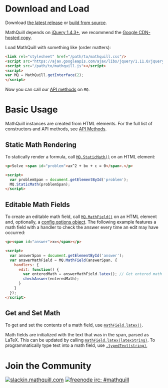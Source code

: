# Download and Load

Download [the latest release](https://github.com/mathquill/mathquill/releases/latest) or [build from source](Contributing/#building-and-testing).

MathQuill depends on [jQuery 1.4.3+](http://jquery.com), we recommend the [Google CDN-hosted copy](http://code.google.com/apis/libraries/devguide.html#jquery).

Load MathQuill with something like (order matters):
```html
<link rel="stylesheet" href="/path/to/mathquill.css"/>
<script src="https://ajax.googleapis.com/ajax/libs/jquery/1.11.0/jquery.min.js"></script>
<script src="/path/to/mathquill.js"></script>
<script>
var MQ = MathQuill.getInterface(2);
</script>
```

Now you can call our [API methods](http://mathquill.readthedocs.org/en/latest/Api_Methods/) on `MQ`.

# Basic Usage

MathQuill instances are created from HTML elements. For the full list of constructors and API methods, see [API Methods](http://mathquill.readthedocs.org/en/latest/Api_Methods).

## Static Math Rendering

To statically render a formula, call [`MQ.StaticMath()`](http://mathquill.readthedocs.org/en/latest/Api_Methods/#mqstaticmathhtml_element) on an HTML element:
```html
<p>Solve <span id="problem">ax^2 + bx + c = 0</span>.</p>

<script>
  var problemSpan = document.getElementById('problem');
  MQ.StaticMath(problemSpan);
</script>
```

## Editable Math Fields

To create an editable math field, call [`MQ.MathField()`](http://mathquill.readthedocs.org/en/latest/Api_Methods/#mqmathfieldhtml_element-config) on an HTML element and, optionally, a [config options object](http://mathquill.readthedocs.org/en/latest/Config/). The following example features a math field with a handler to check the answer every time an edit may have occurred:
```html
<p><span id="answer">x=</span></p>

<script>
  var answerSpan = document.getElementById('answer');
  var answerMathField = MQ.MathField(answerSpan, {
    handlers: {
      edit: function() {
        var enteredMath = answerMathField.latex(); // Get entered math in LaTeX format
        checkAnswer(enteredMath);
      }
    }
  });
</script>
```

## Get and Set Math

To get and set the contents of a math field, use [`mathField.latex()`](Api_Methods/#latex).

Math fields are initialized with the text that was in the span, parsed as LaTeX. This can be updated by calling [`mathField.latex(latexString)`](http://mathquill.readthedocs.org/en/latest/Api_Methods/#latexlatex_string). To programmatically type text into a math field, use [`.typedText(string)`](http://mathquill.readthedocs.org/en/latest/Api_Methods/#typedtexttext),

# Join the Community

<big>[<img alt="slackin.mathquill.com" src="http://slackin.mathquill.com/badge.svg" align="top">](http://slackin.mathquill.com)
[<img alt="freenode irc: #mathquill" src="https://img.shields.io/badge/%20freenode%20irc%20-%20%23mathquill%20-brightgreen.svg" align="top">](http://webchat.freenode.net/?channels=mathquill)</big>
